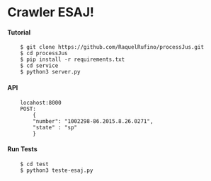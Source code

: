 # Crawler ESAJ!

#### Tutorial
```
    $ git clone https://github.com/RaquelRufino/processJus.git
    $ cd processJus
    $ pip install -r requirements.txt
    $ cd service
    $ python3 server.py
```
#### API
```
    locahost:8000
    POST:
        {
    	"number": "1002298-86.2015.8.26.0271",
    	"state" : "sp"
        }
```

#### Run Tests
```
    $ cd test
    $ python3 teste-esaj.py
```

